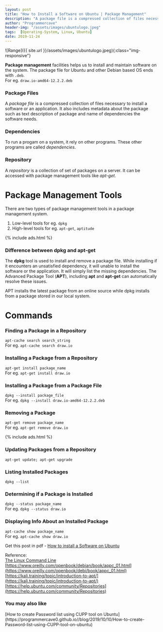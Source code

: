 ```yaml
---
layout: post
title: "How to Install a Software on Ubuntu | Package Management"
description: "A package file is a compressed collection of files necessary to install a software or an application. It also includes metadata about the package such as text description of package and name of dependencies the software needs."
author: "Programmercave"
header-img: "/assets/images/ubuntulogo.jpeg"
tags:  [Operating-System, Linux, Ubuntu]
date: 2019-11-24
---
```




![Range]({{ site.url }}/assets/images/ubuntulogo.jpeg){:class="img-responsive"}

**Package management** facilities helps us to install and maintain software on the system. The package file for Ubuntu and other Debian based OS ends with `.deb`. <br/>For eg. `draw.io-amd64-12.2.2.deb`

<h3>Package Files</h3>

A *package file* is a compressed collection of files necessary to install a software or an application. It also includes metadata about the package such as text description of package and name of dependencies the software needs.

<h3>Dependencies</h3>

To run a progam on a system, it rely on other programs. These other programs are called *dependencies*.

<h3>Repository</h3>

A *repository* is a collection of set of packages on a server. It can be accessed with package management tools like *apt-get*.

<h1>Package Management Tools</h1>

There are two types of package management tools in a package management system.
  1. Low-level tools for eg. `dpkg`
  2. High-level tools for eg. `apt-get`, `aptitude`
  
{% include ads.html %}<br/>

<h3>Difference between dpkg and apt-get</h3>

The **dpkg** tool is used to install and remove a package file. While installing if it encounters an unsatisfied dependency, it will unable to install the software or the application. It will simply list the missing dependencies. The Advanced Package Tool (**APT**), including **apt** and **apt-get** can automatically resolve these issues.

APT installs the latest package from an online source while dpkg installs from a package stored in our local system.

<h1>Commands</h1>
<h3>Finding a Package in a Repository</h3>

`apt-cache search search_string`<br/>
For eg. `apt-cache search draw.io`

<h3>Installing a Package from a Repository</h3>

`apt-get install package_name`<br/>
For eg. `apt-get install draw.io`

<h3>Installing a Package from a Package File</h3>

`dpkg --install package_file`<br/>
For eg. `dpkg --install draw.io-amd64-12.2.2.deb`

<h3>Removing a Package</h3>

`apt-get remove package_name`<br/>
For eg. `apt-get remove draw.io`

{% include ads.html %}<br/>

<h3>Updating Packages from a Repository</h3>

`apt-get update; apt-get upgrade`

<h3>Listing Installed Packages</h3>

`dpkg --list`

<h3>Determining if a Package is Installed</h3>

`dpkg --status package_name`<br/>
For eg. `dpkg --status draw.io`

<h3>Displaying Info About an Installed Package</h3>

`apt-cache show package_name`<br/>
For eg. `apt-cache show draw.io`

Get this post in pdf - [How to install a Software on Ubuntu](https://www.file-up.org/632tqcgzdvnv)

Reference:<br/>
[The Linux Command Line](https://amzn.to/2QIYQel)<br/>
[https://www.oreilly.com/openbook/debian/book/appc_01.html](https://www.oreilly.com/openbook/debi/book/appc_01.html)<br/>
[https://kali.training/topic/introduction-to-apt/](https://kali.training/topic/introduction-to-apt/)<br/>
[https://help.ubuntu.com/community/Repositories](https://help.ubuntu.com/community/Repositories)

<h3>You may also like</h3>
[How to create Password list using CUPP tool on Ubuntu](https://programmercave0.github.io//blog/2019/10/10/How-to-create-Password-list-using-CUPP-tool-on-ubuntu)

  
